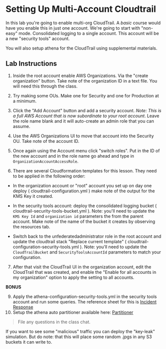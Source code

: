 # Setting Up Multi-Account Cloudtrail

In this lab you're going to enable multi-org CloudTrail.  A _basic_ course would have you enable this in just one account.  We're going to start with "non-easy" mode.  Consolidated logging to a single account.  This account will be a new "security tools" account.

You will also setup athena for the CloudTrail using supplemental materials.

## Lab Instructions

1. Inside the root account enable AWS Organizations.  Via the "create organization" button.  Take note of the organization ID in a text file.  You will need this through the class.

2. Try making some OUs.  Make one for Security and one for Production at a minimum.

3. Click the "Add Account" button and add a security account.  _Note: This is a full AWS Account that is now subordinate to your root account_.  Leave the role name blank and it will auto-create an admin role that you can assume.

4. Use the AWS Organizations UI to move that account into the Security OU.  Take note of the account ID.

5. Once again using the Account menu click "switch roles".  Put in the ID of the new account and in the role name go ahead and type in `OrganizationAccountAccessRole`.

6. There are several Cloudformation templates for this lesson.  They need to be applied in the following order:
* In the organization account or "root" account you set up on day one deploy ( cloudtrail-configuration.yml ) make note of the output for the KMS Key it created.

* In the security tools account: deploy the consolidated logging bucket ( cloudtrail-security-tools-bucket.yml ).  Note: you'll need to update the `KMS Key Id` and `organization id` parameters the from the parent account.  Make note of the name of the bucket it creates by observing the resources tab.

* Switch back to the unfederatedadministrator role in the root account and update the cloudtrail stack "Replace current template" ( cloudtrail-configuration-security-tools.yml ).  Note: you'll need to update the `CloudTrailBucket` and `SecurityToolsAccountId` parameters to match your configuration.  

7. After that visit the CloudTrail UI in the organization account, edit the CloudTrail that was created, and enable the "Enable for all accounts in my organization" option to apply the setting to all accounts.

**BONUS** 

9. Apply the athena-configuration-security-tools.yml in the security tools account and run some queries.  The reference sheet for this is [Incident Response](https://github.com/easttimor/aws-incident-response)
10. Setup the athena auto partitioner available here: [Partitioner](https://github.com/duo-labs/cloudtrail-partitioner)

> File any questions in the class chat.  

If you want to see some "malicious" traffic you can deploy the "key-leak" simulation.  But do note: that this will place some random .jpgs in any S3 buckets it can write to.
